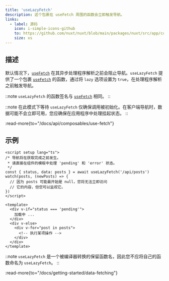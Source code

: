 ```yaml
---
title: 'useLazyFetch'
description: 这个包裹在 useFetch 周围的函数会立即触发导航。
links:
  - label: 源码
    icon: i-simple-icons-github
    to: https://github.com/nuxt/nuxt/blob/main/packages/nuxt/src/app/composables/fetch.ts
    size: xs
---
```


## 描述

默认情况下，[`useFetch`](/docs/api/composables/use-fetch) 在其异步处理程序解析之前会阻止导航。`useLazyFetch` 提供了一个包裹 [`useFetch`](/docs/api/composables/use-fetch) 的函数，通过将 `lazy` 选项设置为 `true`，在处理程序解析之前触发导航。

::note
`useLazyFetch` 的函数签名与 [`useFetch`](/docs/api/composables/use-fetch) 相同。
::

::note
在此模式下等待 `useLazyFetch` 仅确保调用被初始化。在客户端导航时，数据可能不会立即可用，您应确保在应用程序中处理挂起状态。
::

:read-more{to="/docs/api/composables/use-fetch"}

## 示例

```vue [app/pages/index.vue]
<script setup lang="ts">
/* 导航将在获取完成之前发生。
 * 请直接在组件的模板中处理 'pending' 和 'error' 状态。
 */
const { status, data: posts } = await useLazyFetch('/api/posts')
watch(posts, (newPosts) => {
  // 因为 posts 可能最开始是 null，您将无法立即访问
  // 它的内容，但您可以监视它。
})
</script>

<template>
  <div v-if="status === 'pending'">
    加载中 ...
  </div>
  <div v-else>
    <div v-for="post in posts">
      <!-- 执行某项操作 -->
    </div>
  </div>
</template>
```

::note
`useLazyFetch` 是一个被编译器转换的保留函数名，因此您不应将自己的函数命名为 `useLazyFetch`。
::

:read-more{to="/docs/getting-started/data-fetching"}
